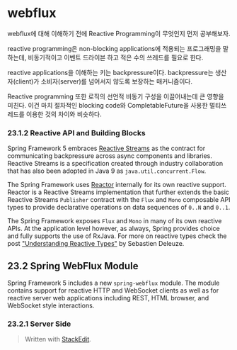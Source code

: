 # webflux 

webflux에 대해 이해하기 전에 Reactive Programming이 무엇인지 먼저 공부해보자. 

reactive programming은 non-blocking applications에 적용되는 프로그래밍을 말하는데, 비동기적이고 이벤트 드라이븐 하고 적은 수의 쓰레드를 필요로 한다. 

reactive applications을 이해하는 키는 backpressure이다. backpressure는 생산자(client)가 소비자(server)를 넘어서지 않도록 보장하는 매커니즘이다. 

Reactive programming 또한 로직의 선언적 비동기 구성을 이끌어내는데 큰 영향을 미친다. 이건 마치 절차적인 blocking code와 CompletableFuture을 사용한 멀티쓰레드를 이용한 것의 차이와 비슷하다. 


### 23.1.2 Reactive API and Building Blocks

Spring Framework 5 embraces  [Reactive Streams](https://github.com/reactive-streams/reactive-streams-jvm#reactive-streams)  as the contract for communicating backpressure across async components and libraries. Reactive Streams is a specification created through industry collaboration that has also been adopted in Java 9 as  `java.util.concurrent.Flow`.

The Spring Framework uses  [Reactor](https://projectreactor.io/)  internally for its own reactive support. Reactor is a Reactive Streams implementation that further extends the basic Reactive Streams  `Publisher`  contract with the  `Flux`  and  `Mono`  composable API types to provide declarative operations on data sequences of  `0..N`  and  `0..1`.

The Spring Framework exposes  `Flux`  and  `Mono`  in many of its own reactive APIs. At the application level however, as always, Spring provides choice and fully supports the use of RxJava. For more on reactive types check the post  ["Understanding Reactive Types"](https://spring.io/blog/2016/04/19/understanding-reactive-types)  by Sebastien Deleuze.

## [](https://docs.spring.io/spring-framework/docs/5.0.0.BUILD-SNAPSHOT/spring-framework-reference/html/web-reactive.html#web-reactive-feature-overview)23.2 Spring WebFlux Module

Spring Framework 5 includes a new  `spring-webflux`  module. The module contains support for reactive HTTP and WebSocket clients as well as for reactive server web applications including REST, HTML browser, and WebSocket style interactions.

### [](https://docs.spring.io/spring-framework/docs/5.0.0.BUILD-SNAPSHOT/spring-framework-reference/html/web-reactive.html#web-reactive-server)23.2.1 Server Side

> Written with [StackEdit](https://stackedit.io/).
<!--stackedit_data:
eyJoaXN0b3J5IjpbLTIwMzIwNTkyNzhdfQ==
-->
